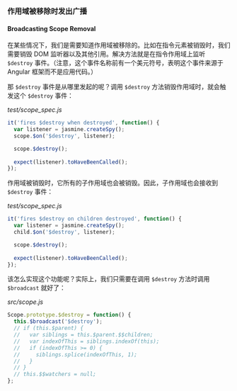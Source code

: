 ### 作用域被移除时发出广播
#### Broadcasting Scope Removal

在某些情况下，我们是需要知道作用域被移除的。比如在指令元素被销毁时，我们需要销毁 DOM 监听器以及其他引用。解决方法就是在指令作用域上监听 `$destroy` 事件。（注意，这个事件名称前有一个美元符号，表明这个事件来源于 Angular 框架而不是应用代码。）

那 `$destroy` 事件是从哪里发起的呢？调用 `$destroy` 方法销毁作用域时，就会触发这个 `$destroy` 事件：

_test/scope_spec.js_

```js
it('fires $destroy when destroyed', function() {
  var listener = jasmine.createSpy();
  scope.$on('$destroy', listener);

  scope.$destroy();
  
  expect(listener).toHaveBeenCalled();
});
```

作用域被销毁时，它所有的子作用域也会被销毁。因此，子作用域也会接收到 `$destroy` 事件：

_test/scope_spec.js_

```js
it('fires $destroy on children destroyed', function() {
  var listener = jasmine.createSpy();
  child.$on('$destroy', listener);

  scope.$destroy();
  
  expect(listener).toHaveBeenCalled();
});
````

该怎么实现这个功能呢？实际上，我们只需要在调用 `$destroy` 方法时调用 `$broadcast` 就好了：

_src/scope.js_

```js
Scope.prototype.$destroy = function() {
  this.$broadcast('$destroy');
  // if (this.$parent) {
  //   var siblings = this.$parent.$$children;
  //   var indexOfThis = siblings.indexOf(this);
  //   if (indexOfThis >= 0) {
  //     siblings.splice(indexOfThis, 1);
  //   }
  // }
  // this.$$watchers = null;
};
```